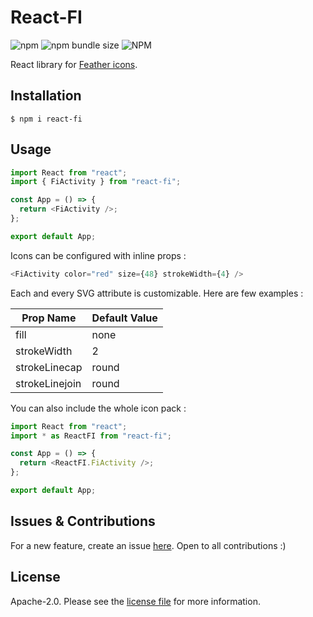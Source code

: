 # React-FI

![npm](https://img.shields.io/npm/v/react-fi)
![npm bundle size](https://img.shields.io/bundlephobia/min/react-fi)
![NPM](https://img.shields.io/npm/l/react-fi)

React library for [Feather icons](https://feathericons.com/).

## Installation

```
$ npm i react-fi
```

## Usage

```javascript
import React from "react";
import { FiActivity } from "react-fi";

const App = () => {
  return <FiActivity />;
};

export default App;
```

Icons can be configured with inline props :

```javascript
<FiActivity color="red" size={48} strokeWidth={4} />
```

Each and every SVG attribute is customizable. Here are few examples :

| Prop Name      | Default Value |
| -------------- | ------------- |
| fill           | none          |
| strokeWidth    | 2             |
| strokeLinecap  | round         |
| strokeLinejoin | round         |

You can also include the whole icon pack :

```javascript
import React from "react";
import * as ReactFI from "react-fi";

const App = () => {
  return <ReactFI.FiActivity />;
};

export default App;
```

## Issues & Contributions

For a new feature, create an issue [here](https://github.com/monkeyscript/react-fi/issues). Open to all contributions :)

## License

Apache-2.0. Please see the [license file](https://github.com/monkeyscript/react-fi/blob/master/LICENSE) for more information.
